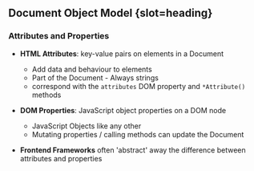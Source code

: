 ## Document Object Model {slot=heading}

### Attributes and Properties

- **HTML Attributes**: key-value pairs on elements in a Document
    - Add data and behaviour to elements
    - Part of the Document - Always strings
    - correspond with the `attributes` DOM property and `*Attribute()` methods
- **DOM Properties**: JavaScript object properties on a DOM node
    - JavaScript Objects like any other
    - Mutating properties / calling methods can update the Document

- **Frontend Frameworks** often 'abstract' away the difference between 
  attributes and properties
